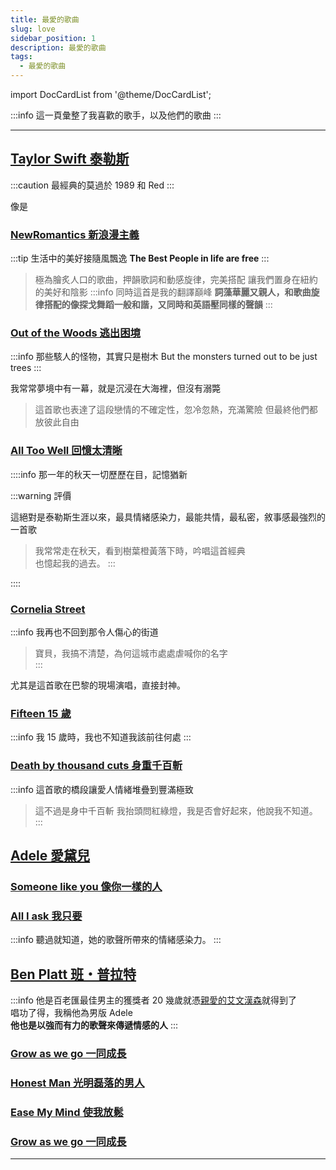 ```yaml
---
title: 最愛的歌曲
slug: love
sidebar_position: 1
description: 最愛的歌曲
tags:
  - 最愛的歌曲
---
```


import DocCardList from '@theme/DocCardList';

:::info 這一頁彙整了我喜歡的歌手，以及他們的歌曲
:::

---

## [Taylor Swift 泰勒斯](/category/taylor-swift)

:::caution 最經典的莫過於 1989 和 Red
:::

像是

### [NewRomantics 新浪漫主義](/translate/Taylor%20Swift/1989/New%20Romantics)  

:::tip 生活中的美好接隨風飄逸
  **The Best People in life are free**
:::

  > 極為膾炙人口的歌曲，押韻歌詞和動感旋律，完美搭配
  > 讓我們置身在紐約的美好和陰影
  > :::info 同時這首是我的翻譯巔峰
  > **詞藻華麗又親人，和歌曲旋律搭配的像探戈舞蹈一般和諧，又同時和英語壓同樣的聲韻**
:::

### [Out of the Woods 逃出困境](/translate/Taylor%20Swift/1989/Out%20of%20the%20woods)
:::info 那些駭人的怪物，其實只是樹木
  But the monsters turned out to be just trees
:::

我常常夢境中有一幕，就是沉浸在大海裡，但沒有溺斃

> 這首歌也表達了這段戀情的不確定性，忽冷忽熱，充滿驚險
> 但最終他們都放彼此自由

### [All Too Well 回憶太清晰](/translate/Taylor%20Swift/Red/All%20Too%20Well)

::::info 那一年的秋天一切歷歷在目，記憶猶新

:::warning 評價

這絕對是泰勒斯生涯以來，最具情緒感染力，最能共情，最私密，敘事感最強烈的一首歌

> 我常常走在秋天，看到樹葉橙黃落下時，吟唱這首經典  
> 也憶起我的過去。
:::

::::

### [Cornelia Street](/translate/Taylor%20Swift/Lover/Cornelia%20Street)
:::info 我再也不回到那令人傷心的街道

  > 寶貝，我搞不清楚，為何這城市處處虐喊你的名字  
:::

尤其是這首歌在巴黎的現場演唱，直接封神。

### [Fifteen 15 歲](/translate/Taylor%20Swift/Fearless/Fifteen)
:::info 我 15 歲時，我也不知道我該前往何處
:::

### [Death by thousand cuts 身重千百斬](/translate/Taylor%20Swift/Lover/Death%20by%20thousand%20cuts)
:::info 這首歌的橋段讓愛人情緒堆疊到豐滿極致
  > 這不過是身中千百斬
  > 我抬頭問紅綠燈，我是否會好起來，他說我不知道。
:::

## [Adele 愛黛兒](/category/adele)

### [Someone like you 像你一樣的人](/translate/Adele/Someone%20Like%20you)
### [All I ask 我只要](/translate/Adele/All%20I%20ask)
:::info 聽過就知道，她的歌聲所帶來的情緒感染力。
:::

## [Ben Platt 班・普拉特](/category/ben-platt)

:::info 他是百老匯最佳男主的獲獎者
20 幾歲就憑[親愛的艾文漢森](https://www.google.com/search?q=dear+evan+hansen)就得到了  
唱功了得，我稱他為男版 Adele  
**他也是以強而有力的歌聲來傳遞情感的人**
:::

### [Grow as we go 一同成長](/translate/Ben%20Platt/Grow%20as%20we%20go)
### [Honest Man 光明磊落的男人](/translate/Ben%20Platt/Honest%20Man)
### [Ease My Mind 使我放鬆](/translate/Ben%20Platt/Ease%20My%20Mind)
### [Grow as we go 一同成長](/translate/Ben%20Platt/Grow%20as%20we%20go)

---

<DocCardList />

